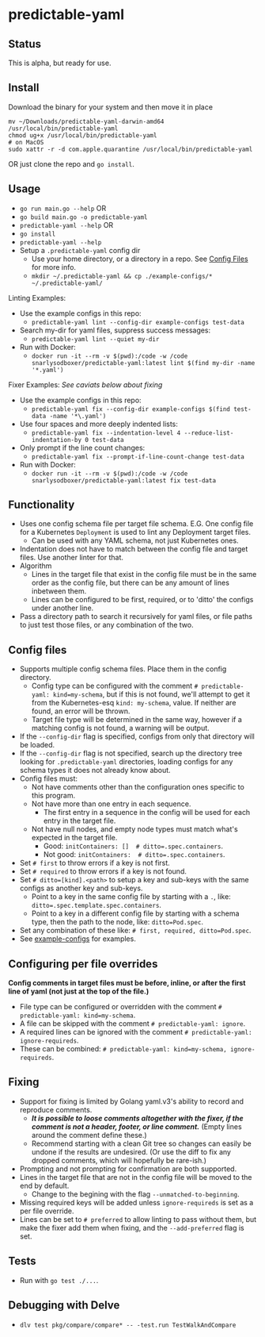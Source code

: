 # predictable-yaml

## Status
This is alpha, but ready for use.

## Install
Download the binary for your system and then move it in place
```shell
mv ~/Downloads/predictable-yaml-darwin-amd64 /usr/local/bin/predictable-yaml
chmod ug+x /usr/local/bin/predictable-yaml
# on MacOS
sudo xattr -r -d com.apple.quarantine /usr/local/bin/predictable-yaml
```
OR just clone the repo and `go install`.

## Usage
* `go run main.go --help` OR
* `go build main.go -o predictable-yaml`
* `predictable-yaml --help` OR
* `go install`
* `predictable-yaml --help`
* Setup a `.predictable-yaml` config dir
    * Use your home directory, or a directory in a repo. See [Config Files](#config-files) for more info.
    * `mkdir ~/.predictable-yaml && cp ./example-configs/* ~/.predictable-yaml/`

Linting Examples:
* Use the example configs in this repo:
    * `predictable-yaml lint --config-dir example-configs test-data`
* Search my-dir for yaml files, suppress success messages:
    * `predictable-yaml lint --quiet my-dir`
* Run with Docker:
    * `docker run -it --rm -v $(pwd):/code -w /code snarlysodboxer/predictable-yaml:latest lint $(find my-dir -name '*.yaml')`

Fixer Examples:
_See caviats below about fixing_
* Use the example configs in this repo:
    * `predictable-yaml fix --config-dir example-configs $(find test-data -name '*\.yaml')`
* Use four spaces and more deeply indented lists:
    * `predictable-yaml fix --indentation-level 4 --reduce-list-indentation-by 0 test-data`
* Only prompt if the line count changes:
    * `predictable-yaml fix --prompt-if-line-count-change test-data`
* Run with Docker:
    * `docker run -it --rm -v $(pwd):/code -w /code snarlysodboxer/predictable-yaml:latest fix test-data`

## Functionality
* Uses one config schema file per target file schema. E.G. One config file for a Kubernetes `Deployment` is used to lint any Deployment target files.
    * Can be used with any YAML schema, not just Kubernetes ones.
* Indentation does not have to match between the config file and target files. Use another linter for that.
* Algorithm
    * Lines in the target file that exist in the config file must be in the same order as the config file, but there can be any amount of lines inbetween them.
    * Lines can be configured to be first, required, or to 'ditto' the configs under another line.
* Pass a directory path to search it recursively for yaml files, or file paths to just test those files, or any combination of the two.

## Config files
* Supports multiple config schema files. Place them in the config directory.
    * Config type can be configured with the comment `# predictable-yaml: kind=my-schema`, but if this is not found, we'll attempt to get it from the Kubernetes-esq `kind: my-schema`, value. If neither are found, an error will be thrown.
    * Target file type will be determined in the same way, however if a matching config is not found, a warning will be output.
* If the `--config-dir` flag is specified, configs from only that directory will be loaded.
* If the `--config-dir` flag is not specified, search up the directory tree looking for `.predictable-yaml` directories, loading configs for any schema types it does not already know about.
* Config files must:
    * Not have comments other than the configuration ones specific to this program.
    * Not have more than one entry in each sequence.
        * The first entry in a sequence in the config will be used for each entry in the target file.
    * Not have null nodes, and empty node types must match what's expected in the target file.
        * Good: `initContainers: []  # ditto=.spec.containers`.
        * Not good: `initContainers:  # ditto=.spec.containers`.
* Set `# first` to throw errors if a key is not first.
* Set `# required` to throw errors if a key is not found.
* Set `# ditto=[kind].<path>` to setup a key and sub-keys with the same configs as another key and sub-keys.
    * Point to a key in the same config file by starting with a `.`, like: `ditto=.spec.template.spec.containers`.
    * Point to a key in a different config file by starting with a schema type, then the path to the node, like: `ditto=Pod.spec`.
* Set any combination of these like: `# first, required, ditto=Pod.spec`.
* See [example-configs](./example-configs) for examples.

## Configuring per file overrides
__Config comments in target files must be before, inline, or after the first line of yaml (not just at the top of the file.)__
* File type can be configured or overridden with the comment `# predictable-yaml: kind=my-schema`.
* A file can be skipped with the comment `# predictable-yaml: ignore`.
* A required lines can be ignored with the comment `# predictable-yaml: ignore-requireds`.
* These can be combined: `# predictable-yaml: kind=my-schema, ignore-requireds`.

## Fixing
* Support for fixing is limited by Golang yaml.v3's ability to record and reproduce comments.
    * __*It is possible to loose comments altogether with the fixer, if the comment is not a header, footer, or line comment.*__ (Empty lines around the comment define these.)
    * Recommend starting with a clean Git tree so changes can easily be undone if the results are undesired. (Or use the diff to fix any dropped comments, which will hopefully be rare-ish.)
* Prompting and not prompting for confirmation are both supported.
* Lines in the target file that are not in the config file will be moved to the end by default.
    * Change to the begining with the flag `--unmatched-to-beginning`.
* Missing required keys will be added unless `ignore-requireds` is set as a per file override.
* Lines can be set to `# preferred` to allow linting to pass without them, but make the fixer add them when fixing, and the `--add-preferred` flag is set.

## Tests
* Run with `go test ./...`.

## Debugging with Delve
* `dlv test pkg/compare/compare* -- -test.run TestWalkAndCompare`
